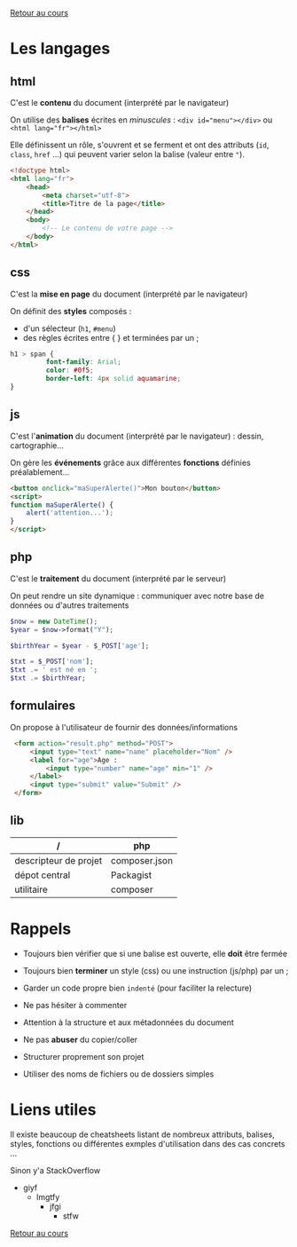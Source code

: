 [Retour au cours](../cours.md)

# Les langages

## html

C'est le __contenu__ du document (interprété par le navigateur)

On utilise des __balises__ écrites en *minuscules* : `<div id="menu"></div>` ou `<html lang="fr"></html>`

Elle définissent un rôle, s'ouvrent et se ferment et ont des attributs (`id`, `class`, `href` ...) qui peuvent varier selon la balise (valeur entre `"`).

```html
<!doctype html>
<html lang="fr">
    <head>
        <meta charset="utf-8">
        <title>Titre de la page</title>
    </head>
    <body>
        <!-- Le contenu de votre page -->
    </body>
</html>
```

## css

C'est la __mise en page__ du document (interprété par le navigateur)

On définit des __styles__ composés :
* d'un sélecteur (`h1`, `#menu`)
* des règles écrites entre { } et terminées par un ;

```css
h1 > span {
         font-family: Arial;
         color: #0f5;
         border-left: 4px solid aquamarine;
}
```

## js

C'est l'__animation__ du document (interprété par le navigateur) : dessin, cartographie...

On gère les __événements__ grâce aux différentes __fonctions__ définies préalablement...

```html
<button onclick="maSuperAlerte()">Mon bouton</button>
<script>
function maSuperAlerte() {
    alert('attention...');
}
</script>
```

## php

C'est le __traitement__ du document (interprété par le serveur)

On peut rendre un site dynamique : communiquer avec notre base de données ou d'autres traitements

```php
$now = new DateTime();
$year = $now->format("Y");

$birthYear = $year - $_POST['age'];

$txt = $_POST['nom'];
$txt .= ' est né en ';
$txt .= $birthYear;
```

## formulaires

On propose à l'utilisateur de fournir des données/informations

```html
 <form action="result.php" method="POST">
     <input type="text" name="name" placeholder="Nom" />
     <label for="age">Age :
         <input type="number" name="age" min="1" />
     </label>
     <input type="submit" value="Submit" />
 </form>
```

## lib

| / | php |
| --- | --- |
| descripteur de projet | composer.json |
| dépot central | Packagist |
| utilitaire | composer |

# Rappels

- Toujours bien vérifier que si une balise est ouverte, elle __doit__ être fermée

- Toujours bien __terminer__ un style (css) ou une instruction (js/php) par un ;

- Garder un code propre bien `indenté` (pour faciliter la relecture)

- Ne pas hésiter à commenter

- Attention à la structure et aux métadonnées du document

- Ne pas __abuser__ du copier/coller

- Structurer proprement son projet

- Utiliser des noms de fichiers ou de dossiers simples

# Liens utiles

Il existe beaucoup de cheatsheets listant de nombreux attributs, balises, styles, fonctions ou différentes exmples d'utilisation dans des cas concrets ...

Sinon y'a StackOverflow

* giyf
    - lmgtfy
        + jfgi
            * stfw

[Retour au cours](../cours.md)
